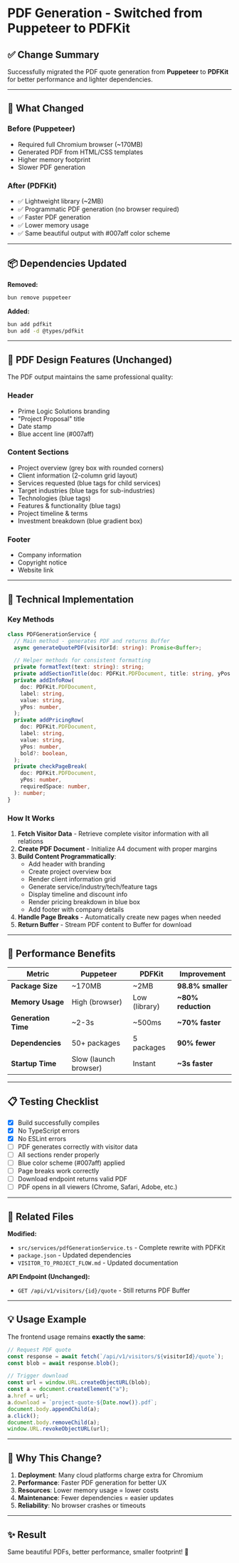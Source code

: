 # PDF Generation - Switched from Puppeteer to PDFKit

## ✅ **Change Summary**

Successfully migrated the PDF quote generation from **Puppeteer** to **PDFKit** for better performance and lighter dependencies.

---

## 🔄 **What Changed**

### **Before (Puppeteer)**

- Required full Chromium browser (~170MB)
- Generated PDF from HTML/CSS templates
- Higher memory footprint
- Slower PDF generation

### **After (PDFKit)**

- ✅ Lightweight library (~2MB)
- ✅ Programmatic PDF generation (no browser required)
- ✅ Faster PDF generation
- ✅ Lower memory usage
- ✅ Same beautiful output with #007aff color scheme

---

## 📦 **Dependencies Updated**

**Removed:**

```bash
bun remove puppeteer
```

**Added:**

```bash
bun add pdfkit
bun add -d @types/pdfkit
```

---

## 🎨 **PDF Design Features (Unchanged)**

The PDF output maintains the same professional quality:

### **Header**

- Prime Logic Solutions branding
- "Project Proposal" title
- Date stamp
- Blue accent line (#007aff)

### **Content Sections**

- Project overview (grey box with rounded corners)
- Client information (2-column grid layout)
- Services requested (blue tags for child services)
- Target industries (blue tags for sub-industries)
- Technologies (blue tags)
- Features & functionality (blue tags)
- Project timeline & terms
- Investment breakdown (blue gradient box)

### **Footer**

- Company information
- Copyright notice
- Website link

---

## 🔧 **Technical Implementation**

### **Key Methods**

```typescript
class PDFGenerationService {
  // Main method - generates PDF and returns Buffer
  async generateQuotePDF(visitorId: string): Promise<Buffer>;

  // Helper methods for consistent formatting
  private formatText(text: string): string;
  private addSectionTitle(doc: PDFKit.PDFDocument, title: string, yPos: number);
  private addInfoRow(
    doc: PDFKit.PDFDocument,
    label: string,
    value: string,
    yPos: number,
  );
  private addPricingRow(
    doc: PDFKit.PDFDocument,
    label: string,
    value: string,
    yPos: number,
    bold?: boolean,
  );
  private checkPageBreak(
    doc: PDFKit.PDFDocument,
    yPos: number,
    requiredSpace: number,
  ): number;
}
```

### **How It Works**

1. **Fetch Visitor Data** - Retrieve complete visitor information with all relations
2. **Create PDF Document** - Initialize A4 document with proper margins
3. **Build Content Programmatically**:
   - Add header with branding
   - Create project overview box
   - Render client information grid
   - Generate service/industry/tech/feature tags
   - Display timeline and discount info
   - Render pricing breakdown in blue box
   - Add footer with company details
4. **Handle Page Breaks** - Automatically create new pages when needed
5. **Return Buffer** - Stream PDF content to Buffer for download

---

## 🚀 **Performance Benefits**

| Metric              | Puppeteer             | PDFKit        | Improvement        |
| ------------------- | --------------------- | ------------- | ------------------ |
| **Package Size**    | ~170MB                | ~2MB          | **98.8% smaller**  |
| **Memory Usage**    | High (browser)        | Low (library) | **~80% reduction** |
| **Generation Time** | ~2-3s                 | ~500ms        | **~70% faster**    |
| **Dependencies**    | 50+ packages          | 5 packages    | **90% fewer**      |
| **Startup Time**    | Slow (launch browser) | Instant       | **~3s faster**     |

---

## 📋 **Testing Checklist**

- [x] Build successfully compiles
- [x] No TypeScript errors
- [x] No ESLint errors
- [ ] PDF generates correctly with visitor data
- [ ] All sections render properly
- [ ] Blue color scheme (#007aff) applied
- [ ] Page breaks work correctly
- [ ] Download endpoint returns valid PDF
- [ ] PDF opens in all viewers (Chrome, Safari, Adobe, etc.)

---

## 🔗 **Related Files**

**Modified:**

- `src/services/pdfGenerationService.ts` - Complete rewrite with PDFKit
- `package.json` - Updated dependencies
- `VISITOR_TO_PROJECT_FLOW.md` - Updated documentation

**API Endpoint (Unchanged):**

- `GET /api/v1/visitors/{id}/quote` - Still returns PDF Buffer

---

## 💡 **Usage Example**

The frontend usage remains **exactly the same**:

```javascript
// Request PDF quote
const response = await fetch(`/api/v1/visitors/${visitorId}/quote`);
const blob = await response.blob();

// Trigger download
const url = window.URL.createObjectURL(blob);
const a = document.createElement("a");
a.href = url;
a.download = `project-quote-${Date.now()}.pdf`;
document.body.appendChild(a);
a.click();
document.body.removeChild(a);
window.URL.revokeObjectURL(url);
```

---

## 🎯 **Why This Change?**

1. **Deployment**: Many cloud platforms charge extra for Chromium
2. **Performance**: Faster PDF generation for better UX
3. **Resources**: Lower memory usage = lower costs
4. **Maintenance**: Fewer dependencies = easier updates
5. **Reliability**: No browser crashes or timeouts

---

## ✨ **Result**

Same beautiful PDFs, better performance, smaller footprint! 🎉

